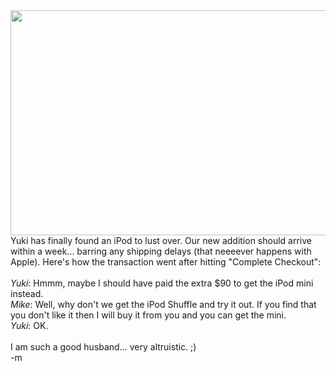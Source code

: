<img src="http://images.apple.com/ipodshuffle/gallery/images/frontlight20050111.jpg" width="544" height="360">
<br />Yuki has finally found an iPod to lust over. Our new addition should arrive within a week... barring any shipping delays (that neeeever happens with Apple).  Here's how the transaction went after hitting "Complete Checkout":
<br />
<br /><i>Yuki</i>: Hmmm, maybe I should have paid the extra $90 to get the iPod mini instead.
<br /><i>Mike</i>: Well, why don't we get the iPod Shuffle and try it out.  If you find that you don't like it then I will buy it from you and you can get the mini.
<br /><i>Yuki</i>: OK.
<br />
<br />I am such a good husband... very altruistic.  ;)
<br />-m
<br />
<br />